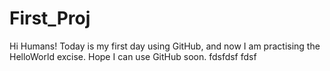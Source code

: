 # First_Proj
Hi Humans!
Today is my first day using GitHub, and now I am practising the HelloWorld excise.
Hope I can use GitHub soon.
fdsfdsf
fdsf
